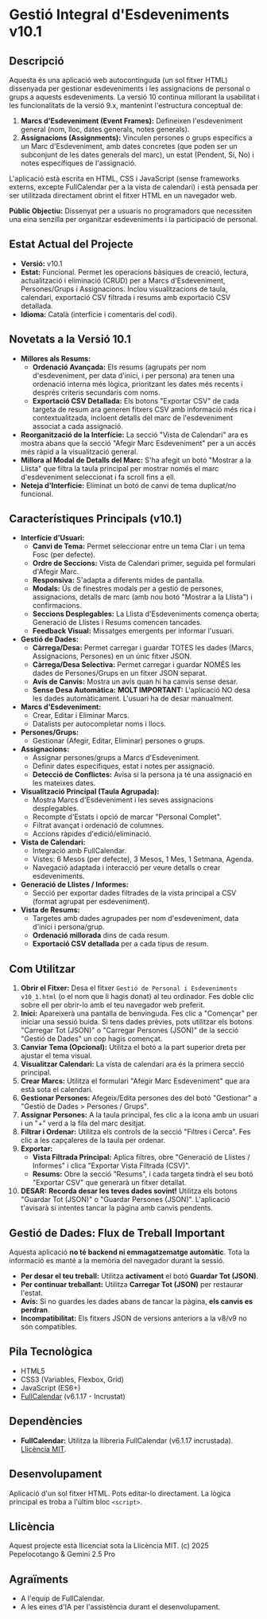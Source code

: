 # Gestió Integral d'Esdeveniments v10.1

## Descripció

Aquesta és una aplicació web autocontinguda (un sol fitxer HTML) dissenyada per gestionar esdeveniments i les assignacions de personal o grups a aquests esdeveniments. La versió 10 continua millorant la usabilitat i les funcionalitats de la versió 9.x, mantenint l'estructura conceptual de:

1.  **Marcs d'Esdeveniment (Event Frames):** Defineixen l'esdeveniment general (nom, lloc, dates generals, notes generals).
2.  **Assignacions (Assignments):** Vinculen persones o grups específics a un Marc d'Esdeveniment, amb dates concretes (que poden ser un subconjunt de les dates generals del marc), un estat (Pendent, Sí, No) i notes específiques de l'assignació.

L'aplicació està escrita en HTML, CSS i JavaScript (sense frameworks externs, excepte FullCalendar per a la vista de calendari) i està pensada per ser utilitzada directament obrint el fitxer HTML en un navegador web.

**Públic Objectiu:** Dissenyat per a usuaris no programadors que necessiten una eina senzilla per organitzar esdeveniments i la participació de personal.

## Estat Actual del Projecte

*   **Versió:** v10.1 
*   **Estat:** Funcional. Permet les operacions bàsiques de creació, lectura, actualització i eliminació (CRUD) per a Marcs d'Esdeveniment, Persones/Grups i Assignacions. Inclou visualitzacions de taula, calendari, exportació CSV filtrada i resums amb exportació CSV detallada.
*   **Idioma:** Català (interfície i comentaris del codi).

## Novetats a la Versió 10.1

*   **Millores als Resums:**
    *   **Ordenació Avançada:** Els resums (agrupats per nom d'esdeveniment, per data d'inici, i per persona) ara tenen una ordenació interna més lògica, prioritzant les dates més recents i després criteris secundaris com noms.
    *   **Exportació CSV Detallada:** Els botons "Exportar CSV" de cada targeta de resum ara generen fitxers CSV amb informació més rica i contextualitzada, incloent detalls del marc de l'esdeveniment associat a cada assignació.
*   **Reorganització de la Interfície:** La secció "Vista de Calendari" ara es mostra abans que la secció "Afegir Marc Esdeveniment" per a un accés més ràpid a la visualització general.
*   **Millora al Modal de Detalls del Marc:** S'ha afegit un botó "Mostrar a la Llista" que filtra la taula principal per mostrar només el marc d'esdeveniment seleccionat i fa scroll fins a ell.
*   **Neteja d'Interfície:** Eliminat un botó de canvi de tema duplicat/no funcional.

## Característiques Principals (v10.1)

*   **Interfície d'Usuari:**
    *   **Canvi de Tema:** Permet seleccionar entre un tema Clar i un tema Fosc (per defecte).
    *   **Ordre de Seccions:** Vista de Calendari primer, seguida pel formulari d'Afegir Marc.
    *   **Responsiva:** S'adapta a diferents mides de pantalla.
    *   **Modals:** Ús de finestres modals per a gestió de persones, assignacions, detalls de marc (amb nou botó "Mostrar a la Llista") i confirmacions.
    *   **Seccions Desplegables:** La Llista d'Esdeveniments comença oberta; Generació de Llistes i Resums comencen tancades.
    *   **Feedback Visual:** Missatges emergents per informar l'usuari.
*   **Gestió de Dades:**
    *   **Càrrega/Desa:** Permet carregar i guardar TOTES les dades (Marcs, Assignacions, Persones) en un únic fitxer JSON.
    *   **Càrrega/Desa Selectiva:** Permet carregar i guardar NOMÉS les dades de Persones/Grups en un fitxer JSON separat.
    *   **Avís de Canvis:** Mostra un avís quan hi ha canvis sense desar.
    *   **Sense Desa Automàtica:** **MOLT IMPORTANT:** L'aplicació NO desa les dades automàticament. L'usuari ha de desar manualment.
*   **Marcs d'Esdeveniment:**
    *   Crear, Editar i Eliminar Marcs.
    *   Datalists per autocompletar noms i llocs.
*   **Persones/Grups:**
    *   Gestionar (Afegir, Editar, Eliminar) persones o grups.
*   **Assignacions:**
    *   Assignar persones/grups a Marcs d'Esdeveniment.
    *   Definir dates específiques, estat i notes per assignació.
    *   **Detecció de Conflictes:** Avisa si la persona ja té una assignació en les mateixes dates.
*   **Visualització Principal (Taula Agrupada):**
    *   Mostra Marcs d'Esdeveniment i les seves assignacions desplegables.
    *   Recompte d'Estats i opció de marcar "Personal Complet".
    *   Filtrat avançat i ordenació de columnes.
    *   Accions ràpides d'edició/eliminació.
*   **Vista de Calendari:**
    *   Integració amb FullCalendar.
    *   Vistes: 6 Mesos (per defecte), 3 Mesos, 1 Mes, 1 Setmana, Agenda.
    *   Navegació adaptada i interacció per veure detalls o crear esdeveniments.
*   **Generació de Llistes / Informes:**
    *   Secció per exportar dades filtrades de la vista principal a CSV (format agrupat per esdeveniment).
*   **Vista de Resums:**
    *   Targetes amb dades agrupades per nom d'esdeveniment, data d'inici i persona/grup.
    *   **Ordenació millorada** dins de cada resum.
    *   **Exportació CSV detallada** per a cada tipus de resum.

## Com Utilitzar

1.  **Obrir el Fitxer:** Desa el fitxer `Gestió de Personal i Esdeveniments v10_1.html` (o el nom que li hagis donat) al teu ordinador. Fes doble clic sobre ell per obrir-lo amb el teu navegador web preferit.
2.  **Inici:** Apareixerà una pantalla de benvinguda. Fes clic a "Començar" per iniciar una sessió buida. Si tens dades prèvies, pots utilitzar els botons "Carregar Tot (JSON)" o "Carregar Persones (JSON)" de la secció "Gestió de Dades" un cop hagis començat.
3.  **Canviar Tema (Opcional):** Utilitza el botó a la part superior dreta per ajustar el tema visual.
4.  **Visualitzar Calendari:** La vista de calendari ara és la primera secció principal.
5.  **Crear Marcs:** Utilitza el formulari "Afegir Marc Esdeveniment" que ara està sota el calendari.
6.  **Gestionar Persones:** Afegeix/Edita persones des del botó "Gestionar" a "Gestió de Dades > Persones / Grups".
7.  **Assignar Persones:** A la taula principal, fes clic a la icona amb un usuari i un "+" verd a la fila del marc desitjat.
8.  **Filtrar i Ordenar:** Utilitza els controls de la secció "Filtres i Cerca". Fes clic a les capçaleres de la taula per ordenar.
9.  **Exportar:**
    *   **Vista Filtrada Principal:** Aplica filtres, obre "Generació de Llistes / Informes" i clica "Exportar Vista Filtrada (CSV)".
    *   **Resums:** Obre la secció "Resums", i cada targeta tindrà el seu botó "Exportar CSV" que generarà un fitxer detallat.
10. **DESAR:** **Recorda desar les teves dades sovint!** Utilitza els botons "Guardar Tot (JSON)" o "Guardar Persones (JSON)". L'aplicació t'avisarà si intentes tancar la pàgina amb canvis pendents.

## Gestió de Dades: Flux de Treball Important

Aquesta aplicació **no té backend ni emmagatzematge automàtic**. Tota la informació es manté a la memòria del navegador durant la sessió.

*   **Per desar el teu treball:** Utilitza **activament** el botó **Guardar Tot (JSON)**.
*   **Per continuar treballant:** Utilitza **Carregar Tot (JSON)** per restaurar l'estat.
*   **Avís:** Si no guardes les dades abans de tancar la pàgina, **els canvis es perdran**.
*   **Incompatibilitat:** Els fitxers JSON de versions anteriors a la v8/v9 no són compatibles.

## Pila Tecnològica

*   HTML5
*   CSS3 (Variables, Flexbox, Grid)
*   JavaScript (ES6+)
*   [FullCalendar](https://fullcalendar.io/) (v6.1.17 - Incrustat)

## Dependències

*   **FullCalendar:** Utilitza la llibreria FullCalendar (v6.1.17 incrustada). [Llicència MIT](https://github.com/fullcalendar/fullcalendar/blob/main/LICENSE.txt).

## Desenvolupament

Aplicació d'un sol fitxer HTML. Pots editar-lo directament. La lògica principal es troba a l'últim bloc `<script>`.

## Llicència

Aquest projecte està llicenciat sota la Llicència MIT.
(c) 2025 Pepelocotango & Gemini 2.5 Pro

## Agraïments

*   A l'equip de FullCalendar.
*   A les eines d'IA per l'assistència durant el desenvolupament.